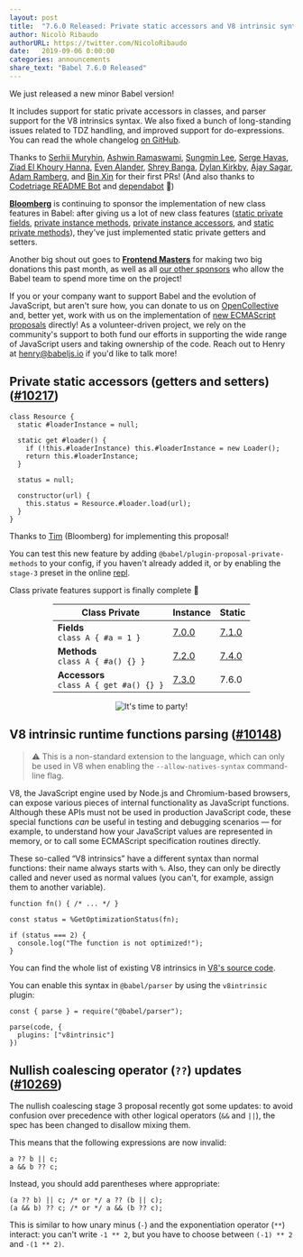 ```yaml
---
layout: post
title:  "7.6.0 Released: Private static accessors and V8 intrinsic syntax"
author: Nicolò Ribaudo
authorURL: https://twitter.com/NicoloRibaudo
date:   2019-09-06 0:00:00
categories: announcements
share_text: "Babel 7.6.0 Released"
---
```


We just released a new minor Babel version!

It includes support for static private accessors in classes, and parser support for the V8 intrinsics syntax. We also fixed a bunch of long-standing issues related to TDZ handling, and improved support for do-expressions. You can read the whole changelog [on GitHub](https://github.com/babel/babel/releases/tag/v7.6.0).

<!-- truncate -->

Thanks to [Serhii Muryhin](https://github.com/skyiea), [Ashwin Ramaswami](https://github.com/epicfaace), [Sungmin Lee](https://github.com/ifsnow), [Serge Havas](https://github.com/Sinewyk), [Ziad El Khoury Hanna](https://github.com/zaygraveyard), [Even Alander](https://github.com/deificx), [Shrey Banga](https://github.com/banga), [Dylan Kirkby](https://github.com/dsgkirkby), [Ajay Sagar](https://github.com/ajaysagar), [Adam Ramberg](https://github.com/AdamRamberg), and [Bin Xin](https://github.com/rhyzx) for their first PRs! (And also thanks to [Codetriage README Bot](https://github.com/codetriage-readme-bot) and [dependabot](https://help.github.com/en/articles/configuring-automated-security-fixes) 🤖)

[**Bloomberg**](https://github.com/bloomberg) is continuing to sponsor the implementation of new class features in Babel: after giving us a lot of new class features ([static private fields](https://babeljs.io/blog/2018/09/17/7.1.0#private-static-fields-stage-3), [private instance methods](https://babeljs.io/blog/2018/12/03/7.2.0#private-instance-methods-8654-https-githubcom-babel-babel-pull-8654), [private instance accessors](https://babeljs.io/blog/2019/01/21/7.3.0#private-instance-accessors-getters-and-setters-9101-https-githubcom-babel-babel-pull-9101), and [static private methods](https://babeljs.io/blog/2019/03/19/7.4.0#static-private-methods-9446-https-githubcom-babel-babel-pull-9446)), they've just implemented static private getters and setters.

Another big shout out goes to [**Frontend Masters**](https://frontendmasters.com/) for making two big donations this past month, as well as all [our other sponsors](https://opencollective.com/babel#contributors) who allow the Babel team to spend more time on the project!

If you or your company want to support Babel and the evolution of JavaScript, but aren't sure how, you can donate to us on [OpenCollective](https://opencollective.com/babel) and, better yet, work with us on the implementation of [new ECMAScript proposals](https://github.com/babel/proposals) directly! As a volunteer-driven project, we rely on the community's support to both fund our efforts in supporting the wide range of JavaScript users and taking ownership of the code. Reach out to Henry at [henry@babeljs.io](mailto:henry@babeljs.io) if you'd like to talk more!

## Private static accessors (getters and setters) ([#10217](https://github.com/babel/babel/pull/10217))

```javascript=
class Resource {
  static #loaderInstance = null;

  static get #loader() {
    if (!this.#loaderInstance) this.#loaderInstance = new Loader();
    return this.#loaderInstance;
  }

  status = null;
  
  constructor(url) {
    this.status = Resource.#loader.load(url);
  }
}
```

Thanks to [Tim](https://github.com/tim-mc) (Bloomberg) for implementing this proposal!

You can test this new feature by adding `@babel/plugin-proposal-private-methods` to your config, if you haven't already added it, or by enabling the `stage-3` preset in the online [repl](https://babeljs.io/repl/build/main#?presets=stage-3).

Class private features support is finally complete 🎉

<div style="margin: auto; width: fit-content">

| Class Private  | **Instance** | **Static** |
|----------------|--------------|------------|
| **Fields** <br/> `class A { #a = 1 }`    | [7.0.0](https://babeljs.io/blog/2018/08/27/7.0.0#tc39-proposals-https-githubcom-tc39-proposals-support) | [7.1.0](https://babeljs.io/blog/2018/09/17/7.1.0#private-static-fields-stage-3) | 
| **Methods** <br/> `class A { #a() {} }`   | [7.2.0](https://babeljs.io/blog/2018/12/03/7.2.0#private-instance-methods-8654-https-githubcom-babel-babel-pull-8654) | [7.4.0](https://babeljs.io/blog/2019/03/19/7.4.0#static-private-methods-9446-https-githubcom-babel-babel-pull-9446) |
| **Accessors** <br/> `class A { get #a() {} }` | [7.3.0](https://babeljs.io/blog/2019/01/21/7.3.0#private-instance-accessors-getters-and-setters-9101-https-githubcom-babel-babel-pull-9101) | 7.6.0 |

</div>

<div style="margin: auto; width: fit-content">

![It's time to party!](https://media.giphy.com/media/3KC2jD2QcBOSc/source.gif)

</div>

## V8 intrinsic runtime functions parsing ([#10148](https://github.com/babel/babel/pull/10148))

> ⚠️ This is a non-standard extension to the language, which can only be used in V8 when enabling the `--allow-natives-syntax` command-line flag.

V8, the JavaScript engine used by Node.js and Chromium-based browsers, can expose various pieces of internal functionality as JavaScript functions. Although these APIs must not be used in production JavaScript code, these special functions _can_ be useful in testing and debugging scenarios — for example, to understand how your JavaScript values are represented in memory, or to call some ECMAScript specification routines directly.

These so-called “V8 intrinsics” have a different syntax than normal functions: their name always starts with `%`. Also, they can only be directly called and never used as normal values (you can't, for example, assign them to another variable).

```javascript=
function fn() { /* ... */ }

const status = %GetOptimizationStatus(fn);

if (status === 2) {
  console.log("The function is not optimized!");
}
```

You can find the whole list of existing V8 intrinsics in [V8's source code](https://github.com/v8/v8/blob/master/src/runtime/runtime.h).

You can enable this syntax in `@babel/parser` by using the `v8intrinsic` plugin:

```javascript=
const { parse } = require("@babel/parser");

parse(code, {
  plugins: ["v8intrinsic"]
})
```

## Nullish coalescing operator (`??`) updates ([#10269](https://github.com/babel/babel/pull/10269))

The nullish coalescing stage 3 proposal recently got some updates: to avoid confusion over precedence with other logical operators (`&&` and `||`), the spec has been changed to disallow mixing them.

This means that the following expressions are now invalid:

```javascript=
a ?? b || c;
a && b ?? c;
```

Instead, you should add parentheses where appropriate:

```javascript=
(a ?? b) || c; /* or */ a ?? (b || c);
(a && b) ?? c; /* or */ a && (b ?? c);
```

This is similar to how unary minus (`-`) and the exponentiation operator (`**`) interact: you can't write `-1 ** 2`, but you have to choose between `(-1) ** 2` and `-(1 ** 2)`.
